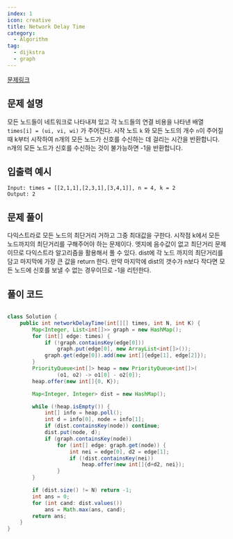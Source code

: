 ```yaml
---
index: 1
icon: creative
title: Network Delay Time
category:
  - Algorithm
tag:
  - dijkstra
  - graph
---
```


[문제링크](https://leetcode.com/problems/network-delay-time/)

## 문제 설명

모든 노드들이 네트워크로 나타내져 있고
각 노드들의 연결 비용을 나타낸 배열 `times[i] = (ui, vi, wi)` 가 주어진다.
시작 노드 `k` 와 모든 노드의 개수 `n`이 주어질 때
k부터 시작하여 n개의 모든 노드가 신호를 수신하는 데 걸리는 시간을 반환합니다.  
 n개의 모든 노드가 신호를 수신하는 것이 불가능하면 -1을 반환합니다.

## 입출력 예시

```
Input: times = [[2,1,1],[2,3,1],[3,4,1]], n = 4, k = 2
Output: 2
```

## 문제 풀이

다익스트라로 모든 노드의 최단거리 거하고 그중 최대값을 구한다.
시작점 k에서 모든 노드까지의 최단거리를 구해주어야 하는 문제이다. 엣지에 음수값이 없고 최단거리 문제 이므로 다익스트라 알고리즘을 활용해서 풀 수 있다. dist에 각 노드 까지의 최단거리를 담고 마지막에 가장 큰 값을 return 한다. 만약 마지막에 dist의 갯수가 n보다 작다면 모든 노드에 신호를 보낼 수 없는 경우이므로 -1을 리턴한다.

## 풀이 코드

```java

class Solution {
    public int networkDelayTime(int[][] times, int N, int K) {
        Map<Integer, List<int[]>> graph = new HashMap();
        for (int[] edge: times) {
            if (!graph.containsKey(edge[0]))
                graph.put(edge[0], new ArrayList<int[]>());
            graph.get(edge[0]).add(new int[]{edge[1], edge[2]});
        }
        PriorityQueue<int[]> heap = new PriorityQueue<int[]>(
                (o1, o2) -> o1[0] - o2[0]);
        heap.offer(new int[]{0, K});

        Map<Integer, Integer> dist = new HashMap();

        while (!heap.isEmpty()) {
            int[] info = heap.poll();
            int d = info[0], node = info[1];
            if (dist.containsKey(node)) continue;
            dist.put(node, d);
            if (graph.containsKey(node))
                for (int[] edge: graph.get(node)) {
                    int nei = edge[0], d2 = edge[1];
                    if (!dist.containsKey(nei))
                        heap.offer(new int[]{d+d2, nei});
                }
        }

        if (dist.size() != N) return -1;
        int ans = 0;
        for (int cand: dist.values())
            ans = Math.max(ans, cand);
        return ans;
    }
}
```
